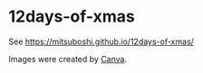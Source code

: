 # 12days-of-xmas

See https://mitsuboshi.github.io/12days-of-xmas/

Images were created by [Canva](https://www.canva.com/policies/ai-product-terms/).